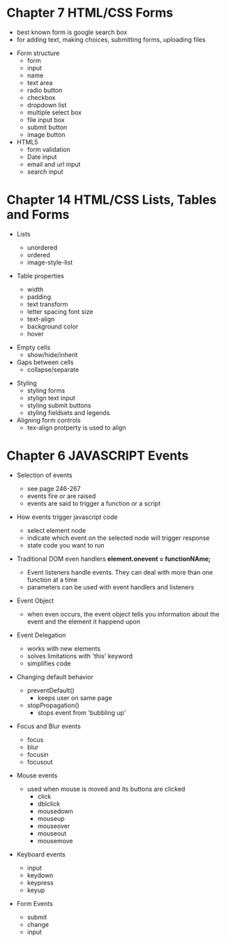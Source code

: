 #  Chapter 7 HTML/CSS Forms

- best known form is google search box
- for adding text, making choices, submitting forms, uploading files

* Form structure
    - form
    - input
    - name
    - text area
    - radio button
    - checkbox
    - dropdown list
    - multiple select box
    - file input box
    - submit button
    - image button
* HTML5
    - form validation
    - Date input
    - email and url input
    - search input

# Chapter 14 HTML/CSS Lists, Tables and Forms

* Lists
    - unordered
    - ordered
    - image-style-list

* Table properties
    - width
    - padding
    - text transform
    - letter spacing font size
    - text-align
    - background color
    - hover
- Empty cells
    - show/hide/inherit
- Gaps between cells
    - collapse/separate
* Styling
    - styling forms
    - stylign text input
    - styling submit buttons
    - styling fieldsets and legends
* Aligning form controls
    - tex-align protperty is used to align

# Chapter 6 JAVASCRIPT Events

* Selection of events
    - see page 246-267
    - events fire or are raised
    - events are said to trigger a function or a script

* How events trigger javascript code
    - select element node
    - indicate which event on the selected node will trigger response
    - state code you want to run

* Traditional DOM even handlers
    **element.onevent = functionNAme;**

    - Event listeners handle events.  They can deal with more than one function at a time
     - parameters can be used with event handlers and listeners

* Event Object
    - when even occurs, the event object tells you information about the event and the element it happend upon

* Event Delegation
    - works with new elements
    - solves limitations with 'this' keyword
    - simplifies code

* Changing default behavior
    - preventDefault()
        - keeps user on same page
    - stopPropagation()
        - stops event from 'bubbling up'

* Focus and Blur events
    - focus
    - blur
    - focusin
    - focusout
* Mouse events
    - used when mouse is moved and its buttons are clicked
        - click
        - dblclick
        - mousedown
        - mouseup
        - mouseover
        - mouseout
        - mousemove
* Keyboard events
    - input
    - keydown
    - keypress
    - keyup
* Form Events
    - submit
    - change
    - input
    

